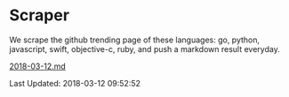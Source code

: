 # Scraper

We scrape the github trending page of these languages: go, python, javascript, swift, objective-c, ruby, and push a markdown result everyday.

[2018-03-12.md](https://github.com/henson/Scraper/blob/master/2018-03-12.md)

Last Updated: 2018-03-12 09:52:52